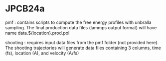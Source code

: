 # JPCB24a

pmf : contains scripts to compute the free energy profiles with unbralla sampling. The final production data files (lammps output format) will have name data.${location}.prod.pol

shooting : requires input data files from the pmf folder (not provided here). The shooting trajectories will generate data files containing 3 columns, time (fs), location (A), and velocity (A/fs)
